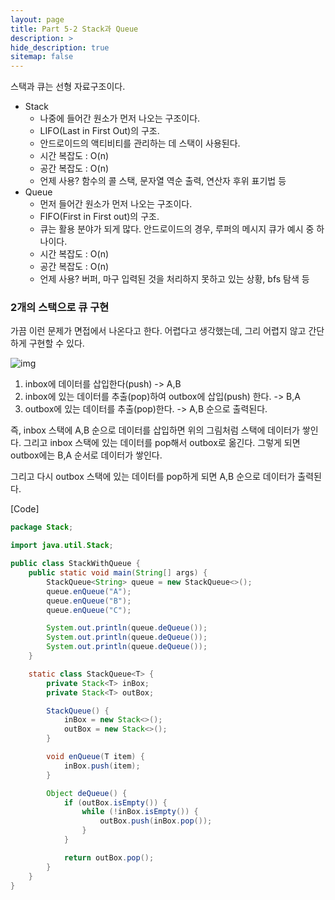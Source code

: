 ```yaml
---
layout: page
title: Part 5-2 Stack과 Queue
description: >
hide_description: true
sitemap: false
---
```


스택과 큐는 선형 자료구조이다.



- Stack
    - 나중에 들어간 원소가 먼저 나오는 구조이다.
    - LIFO(Last in First Out)의 구조.
    - 안드로이드의 액티비티를 관리하는 데 스택이 사용된다.
    - 시간 복잡도 : O(n)
    - 공간 복잡도 : O(n)
    - 언제 사용? 함수의 콜 스택, 문자열 역순 출력, 연산자 후위 표기법 등
- Queue
    - 먼저 들어간 원소가 먼저 나오는 구조이다.
    - FIFO(First in First out)의 구조.
    - 큐는 활용 분야가 되게 많다. 안드로이드의 경우, 루퍼의 메시지 큐가 예시 중 하나이다.
    - 시간 복잡도 : O(n)
    - 공간 복잡도 : O(n)
    - 언제 사용? 버퍼, 마구 입력된 것을 처리하지 못하고 있는 상황, bfs 탐색 등



### 2개의 스택으로 큐 구현

가끔 이런 문제가 면접에서 나온다고 한다. 어렵다고 생각했는데, 그리 어렵지 않고 간단하게 구현할 수 있다.

![img](https://t1.daumcdn.net/cfile/tistory/222BDF4E5462B1E00D)

1. inbox에 데이터를 삽입한다(push) -> A,B
2. inbox에 있는 데이터를 추출(pop)하여 outbox에 삽입(push) 한다. -> B,A
3. outbox에 있는 데이터를 추출(pop)한다. -> A,B 순으로 출력된다.



즉, inbox 스택에 A,B 순으로 데이터를 삽입하면 위의 그림처럼 스택에 데이터가 쌓인다. 그리고 inbox 스택에 있는 데이터를 pop해서 outbox로 옮긴다. 그렇게 되면 outbox에는 B,A 순서로 데이터가 쌓인다.

그리고 다시 outbox 스택에 있는 데이터를 pop하게 되면 A,B 순으로 데이터가 출력된다.



[Code]

```java
package Stack;

import java.util.Stack;

public class StackWithQueue {
    public static void main(String[] args) {
        StackQueue<String> queue = new StackQueue<>();
        queue.enQueue("A");
        queue.enQueue("B");
        queue.enQueue("C");

        System.out.println(queue.deQueue());
        System.out.println(queue.deQueue());
        System.out.println(queue.deQueue());
    }

    static class StackQueue<T> {
        private Stack<T> inBox;
        private Stack<T> outBox;

        StackQueue() {
            inBox = new Stack<>();
            outBox = new Stack<>();
        }

        void enQueue(T item) {
            inBox.push(item);
        }

        Object deQueue() {
            if (outBox.isEmpty()) {
                while (!inBox.isEmpty()) {
                    outBox.push(inBox.pop());
                }
            }

            return outBox.pop();
        }
    }
}

```